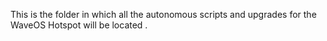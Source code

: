 This is the folder in which all the autonomous scripts and upgrades for the WaveOS Hotspot will be located . 
